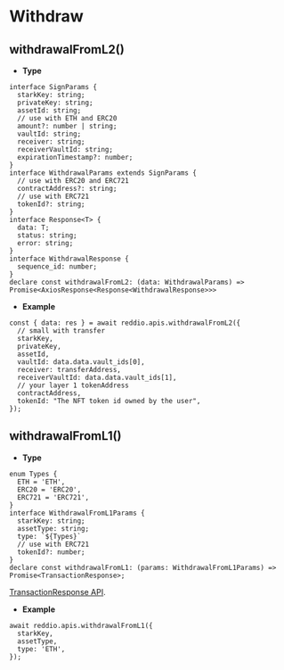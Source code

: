 # Withdraw

## withdrawalFromL2()

- **Type**

```tsx
interface SignParams {
  starkKey: string;
  privateKey: string;
  assetId: string;
  // use with ETH and ERC20
  amount?: number | string;
  vaultId: string;
  receiver: string;
  receiverVaultId: string;
  expirationTimestamp?: number;
}
interface WithdrawalParams extends SignParams {
  // use with ERC20 and ERC721
  contractAddress?: string;
  // use with ERC721
  tokenId?: string;
}
interface Response<T> {
  data: T;
  status: string;
  error: string;
}
interface WithdrawalResponse {
  sequence_id: number;
}
declare const withdrawalFromL2: (data: WithdrawalParams) => Promise<AxiosResponse<Response<WithdrawalResponse>>>
```

- **Example**

```tsx
const { data: res } = await reddio.apis.withdrawalFromL2({
  // small with transfer
  starkKey,
  privateKey,
  assetId,
  vaultId: data.data.vault_ids[0],
  receiver: transferAddress,
  receiverVaultId: data.data.vault_ids[1],
  // your layer 1 tokenAddress
  contractAddress,
  tokenId: "The NFT token id owned by the user",
});
```

## withdrawalFromL1()

- **Type**

```tsx
enum Types {
  ETH = 'ETH',
  ERC20 = 'ERC20',
  ERC721 = 'ERC721',
}
interface WithdrawalFromL1Params {
  starkKey: string;
  assetType: string;
  type: `${Types}`
  // use with ERC721
  tokenId?: number;
}
declare const withdrawalFromL1: (params: WithdrawalFromL1Params) => Promise<TransactionResponse>;
```

[TransactionResponse API](https://docs.ethers.io/v5/api/providers/types/#providers-TransactionResponse).

- **Example**

```tsx
await reddio.apis.withdrawalFromL1({
  starkKey,
  assetType,
  type: 'ETH',
});
```